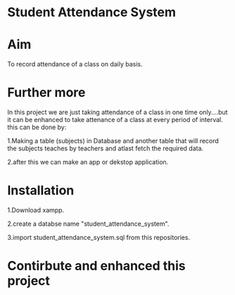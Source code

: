 # Student Attendance System

# Aim

To record attendance of a class on daily basis.

# Further more

In this project we are just taking attendance of a class in one time only....but it can be enhanced to take attenance of a class at every period of interval.
this can be done by:

1.Making a table (subjects) in Database and another table that will record the subjects teaches by teachers and atlast fetch the required data.

2.after this we can make an app or dekstop application.

# Installation

1.Download xampp.

2.create a databse name "student_attendance_system".

3.import student_attendance_system.sql from this repositories.



# Contirbute and enhanced this project

 